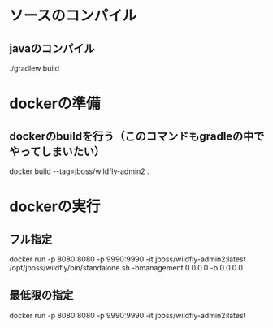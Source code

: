 
# ソースのコンパイル
## javaのコンパイル
./gradlew build

# dockerの準備
## dockerのbuildを行う（このコマンドもgradleの中でやってしまいたい）
docker build --tag=jboss/wildfly-admin2 .

# dockerの実行
## フル指定
docker run -p 8080:8080 -p 9990:9990 -it jboss/wildfly-admin2:latest /opt/jboss/wildfly/bin/standalone.sh -bmanagement 0.0.0.0 -b 0.0.0.0

## 最低限の指定
docker run -p 8080:8080 -p 9990:9990 -it jboss/wildfly-admin2:latest
